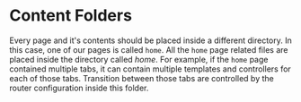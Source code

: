 # Content Folders #

Every page and it's contents should be placed inside a different directory. In this case, one of our pages is
called `home`. All the `home` page related files are placed inside the directory called _home_. For example,
if the `home` page contained multiple tabs, it can contain multiple templates and controllers for each of
those tabs. Transition between those tabs are controlled by the router configuration inside this folder.
